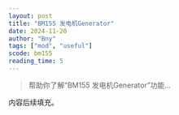 ```yaml
---
layout: post
title: "BM155 发电机Generator"
date: 2024-11-20
author: "Bny"
tags: ["mod", "useful"]
scode: bm155
reading_time: 5
---
```


> 帮助你了解“BM155 发电机Generator”功能...

内容后续填充。
